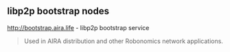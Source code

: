 libp2p bootstrap nodes
----------------------

http://bootstrap.aira.life - libp2p bootstrap service

> Used in AIRA distribution and other Robonomics network applications.
